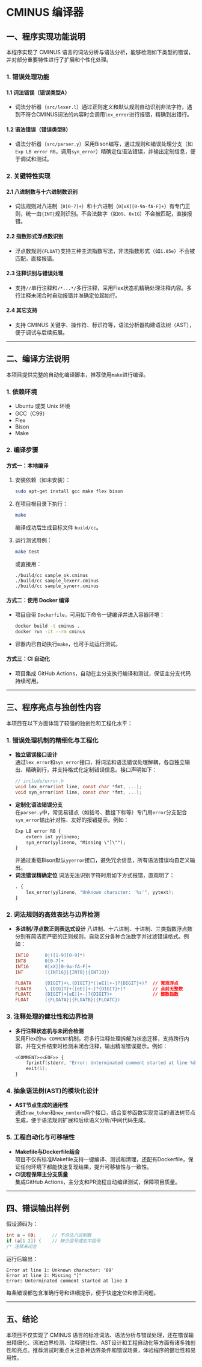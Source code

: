# CMINUS 编译器

## 一、程序实现功能说明

本程序实现了 CMINUS 语言的词法分析与语法分析，能够检测如下类型的错误，并对部分重要特性进行了扩展和个性化处理。

### 1. 错误处理功能

#### 1.1 词法错误（错误类型A）
- 词法分析器（`src/lexer.l`）通过正则定义和默认规则自动识别非法字符，遇到不符合CMINUS词法的内容时会调用`lex_error`进行报错，精确到出错行。

#### 1.2 语法错误（错误类型B）
- 语法分析器（`src/parser.y`）采用Bison编写，通过规则和错误处理分支（如`Exp LB error RB`，调用`syn_error`）精确定位语法错误，并输出定制信息，便于调试和测试。

### 2. 关键特性实现

#### 2.1 八进制数与十六进制数识别
- 词法规则对八进制（`0[0-7]+`）和十六进制（`0[xX][0-9a-fA-F]+`）有专门正则，统一由`{INT}`规则识别。不合法数字（如`09`、`0x1G`）不会被匹配，直接报错。

#### 2.2 指数形式浮点数识别
- 浮点数规则`{FLOAT}`支持三种主流指数写法，非法指数形式（如`1.05e`）不会被匹配，直接报错。

#### 2.3 注释识别与错误处理
- 支持`//`单行注释和`/*...*/`多行注释，采用Flex状态机精确处理注释内容。多行注释未闭合时自动报错并准确定位起始行。

#### 2.4 其它支持
- 支持 CMINUS 关键字、操作符、标识符等，语法分析器构建语法树（AST），便于调试与后续拓展。

---

## 二、编译方法说明

本项目提供完整的自动化编译脚本，推荐使用`make`进行编译。

### 1. 依赖环境

- Ubuntu 或类 Unix 环境
- GCC（C99）
- Flex
- Bison
- Make

### 2. 编译步骤

#### 方式一：本地编译
1. 安装依赖（如未安装）：
   ```sh
   sudo apt-get install gcc make flex bison
   ```
2. 在项目根目录下执行：
   ```sh
   make
   ```
   编译成功后生成目标文件 `build/cc`。

3. 运行测试用例：
   ```sh
   make test
   ```
   或直接用：
   ```
   ./build/cc sample_ok.cminus
   ./build/cc sample_lexerr.cminus
   ./build/cc sample_synerr.cminus
   ```

#### 方式二：使用 Docker 编译
- 项目自带 `Dockerfile`，可用如下命令一键编译并进入容器环境：
  ```sh
  docker build -t cminus .
  docker run -it --rm cminus
  ```
- 容器内已自动执行`make`，也可手动运行测试。

#### 方式三：CI 自动化
- 项目集成 GitHub Actions，自动在主分支执行编译和测试，保证主分支代码持续可用。

---

## 三、程序亮点与独创性内容

本项目在以下方面体现了较强的独创性和工程化水平：

### 1. 错误处理机制的精细化与工程化

- **独立错误接口设计**  
  通过`lex_error`和`syn_error`接口，将词法和语法错误处理解耦，各自独立输出、精确到行，并支持格式化定制错误信息。接口声明如下：
  ```c
  // include/error.h
  void lex_error(int line, const char *fmt, ...);
  void syn_error(int line, const char *fmt, ...);
  ```
- **定制化语法错误分支**  
  在`parser.y`中，常见易错点（如括号、数组下标等）专门用`error`分支配合`syn_error`输出针对性、友好的报错提示。例如：
  ```yacc
  Exp LB error RB { 
      extern int yylineno; 
      syn_error(yylineno, "Missing \"]\""); 
  }
  ```
  并通过重载Bison默认`yyerror`接口，避免冗余信息，所有语法错误均自定义输出。
- **词法错误精确定位**
  词法无法识别字符时用如下方式报错，直观明了：
  ```lex
  . {
      lex_error(yylineno, "Unknown character: '%s'", yytext);
  }
  ```

### 2. 词法规则的高效表达与边界检测

- **多进制/浮点数正则表达式设计**
  八进制、十六进制、十进制、三类指数浮点数分别有简洁而严密的正则规则，自动区分各种合法数字并过滤错误格式。例如：
  ```lex
  INT10      0|([1-9][0-9]*)
  INT8       0[0-7]+
  INT16      0[xX][0-9a-fA-F]+
  INT        ({INT16}|{INT8}|{INT10})

  FLOATA     {DIGIT}+\.{DIGIT}*([eE][+-]?{DIGIT}+)?  // 常规浮点
  FLOATB     \.{DIGIT}+([eE][+-]?{DIGIT}+)?          // 点前无整数
  FLOATC     {DIGIT}+[eE][+-]?{DIGIT}+               // 整数指数
  FLOAT      ({FLOATA}|{FLOATB}|{FLOATC})
  ```

### 3. 注释处理的健壮性和边界检测

- **多行注释状态机与未闭合检测**  
  采用Flex的`%x COMMENT`机制，将多行注释处理拆解为状态迁移，支持跨行内容，并在文件结束时检测未闭合注释，输出精准错误提示。例如：
  ```lex
  <COMMENT><<EOF>> {
      fprintf(stderr, "Error: Unterminated comment started at line %d\n", comment_line_start);
      exit(1);
  }
  ```

### 4. 抽象语法树(AST)的模块化设计

- **AST节点生成的通用性**  
  通过`new_token`和`new_nonterm`两个接口，结合变参函数实现灵活的语法树节点生成，便于语法规则扩展和后续语义分析/中间代码生成。

### 5. 工程自动化与可移植性

- **Makefile与Dockerfile结合**  
  项目不仅有标准Makefile支持一键编译、测试和清理，还配有Dockerfile，保证任何环境下都能快速复现结果，提升可移植性与一致性。
- **CI流程保障主分支质量**  
  集成GitHub Actions，主分支和PR流程自动编译测试，保障项目质量。

---

## 四、错误输出样例

假设源码为：
```c
int a = 09;      // 不合法八进制数
if (a[1 2]) {    // 缺少逗号或右中括号
/* 注释未闭合
```
运行后输出：
```
Error at line 1: Unknown character: '09'
Error at line 2: Missing "]"
Error: Unterminated comment started at line 3
```
每条错误都包含准确行号和详细提示，便于快速定位和修正问题。

---

## 五、结论

本项目不仅实现了 CMINUS 语言的标准词法、语法分析与错误处理，还在错误输出精细化、词法边界检测、注释健壮性、AST设计和工程自动化等方面有诸多独创性和亮点。推荐测试时重点关注各种边界条件和错误场景，体验程序的健壮性和易用性。
